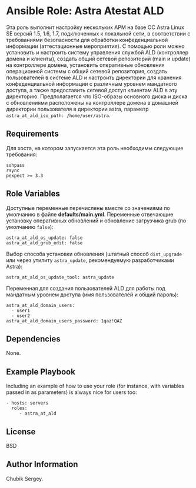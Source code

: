Ansible Role: Astra Atestat ALD
=========

Эта роль выполнит настройку нескольких АРМ на базе ОС Astra Linux SE версий 1.5, 1.6, 1.7, подключенных к локальной сети, в соответствии с требованиями безопасности для обработки конфеденциальной информации (аттестационные мероприятия). С помощью роли можно установить и настроить систему управления службой ALD (контроллер домена и клиенты), создать общий сетевой репозиторий (main и update) на контроллере домена, установить оперативные обновления операционной системы с общий сетевой репозитория, создать пользователей в системе ALD и настроить директории для хранения конфеденциальной информации с различным уровнем мандатного доступа, а также предоставить сетевой доступ клиентам ALD в эту директорию. Предполагается что ISO-образы основного диска и диска с обновлениями расположены на контроллере домена в домашней директории пользователя в директории astra, параметр `astra_at_ald_iso_path: /home/user/astra`.

Requirements
------------

Для хоста, на котором запускается эта роль необходимы следующие требования:
```
sshpass
rsync
pexpect >= 3.3
```

Role Variables
--------------

Доступные переменные перечислены вместе со значениями по умолчанию в файле **defaults/main.yml**.
Переменные отвечающие установку оперативных обновлений и обновление загрузчика grub (по умолчанию `false`):
```
astra_at_ald_os_update: false
astra_at_ald_grub_edit: false
```
Выбор способа установки обновления (штатный способ `dist_upgrade` или через утилиту `astra_update`, рекомендуемую разработчиками Astra):
```
astra_at_ald_os_update_tool: astra_update
```
Переменная для создания пользователей ALD для работы под мандатным уровнем доступа (имя пользователей и общий пароль):
```
astra_at_ald_domain_users: 
  - user1
  - user2
astra_at_ald_domain_users_password: 1qaz!QAZ
```

Dependencies
------------

None.

Example Playbook
----------------

Including an example of how to use your role (for instance, with variables passed in as parameters) is always nice for users too:

    - hosts: servers
      roles:
         - astra_at_ald

License
-------

BSD

Author Information
------------------

Chubik Sergey.
